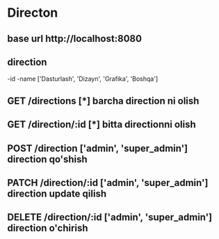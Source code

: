 # Directon
## base url http://localhost:8080

## direction
-id
-name ['Dasturlash', 'Dizayn', 'Grafika', 'Boshqa']

## GET /directions [*]  barcha direction ni olish

## GET /direction/:id [*]  bitta directionni olish

## POST /direction ['admin', 'super_admin']  direction qo'shish

## PATCH /direction/:id ['admin', 'super_admin'] direction update qilish

## DELETE /direction/:id ['admin', 'super_admin'] direction o'chirish
